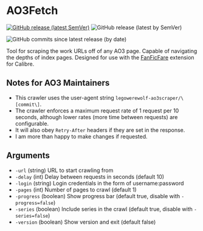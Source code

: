 # AO3Fetch

[![GitHub release (latest SemVer)](https://img.shields.io/github/v/release/legowerewolf/AO3fetch?label=latest%20release&sort=semver)](https://github.com/legowerewolf/AO3fetch/releases/latest)
![GitHub release (latest by SemVer)](https://img.shields.io/github/downloads/legowerewolf/ao3fetch/latest/total?label=latest%20release%20downloads)

![GitHub commits since latest release (by date)](https://img.shields.io/github/commits-since/legowerewolf/ao3fetch/latest?label=commits%20since%20latest%20release)

Tool for scraping the work URLs off of any AO3 page. Capable of navigating the
depths of index pages. Designed for use with the
[FanFicFare](https://github.com/JimmXinu/FanFicFare) extension for Calibre.

## Notes for AO3 Maintainers

- This crawler uses the user-agent string `legowerewolf-ao3scraper/\[commit\]`.
- The crawler enforces a maximum request rate of 1 request per 10 seconds,
  although lower rates (more time between requests) are configurable.
- It will also obey `Retry-After` headers if they are set in the response.
- I am more than happy to make changes if requested.

## Arguments

- `-url` (string) URL to start crawling from
- `-delay` (int) Delay between requests in seconds (default 10)
- `-login` (string) Login credentials in the form of username:password
- `-pages` (int) Number of pages to crawl (default 1)
- `-progress` (boolean) Show progress bar (default true, disable with
  `-progress=false`)
- `-series` (boolean) Include series in the crawl (default true, disable with
  `-series=false`)
- `-version` (boolean) Show version and exit (default false)
